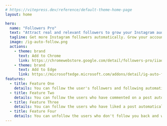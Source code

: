 ```yaml
---
# https://vitepress.dev/reference/default-theme-home-page
layout: home

hero:
  name: "Followers Pro"
  text: "Attract real and relevant followers to grow your Instagram audience."
  tagline: Get more Instagram followers automatically. Grow your account, expand your reach, build your brand and get more leads — organically.
  image: /ig-auto-follow.png
  actions:
    - theme: brand
      text: Add to Chrome
      link: https://chromewebstore.google.com/detail/followers-pro/iiaohnpoogjkomcdkhdfljgpglejpaad
    - theme: brand
      text: Add to Edge
      link: https://microsoftedge.microsoft.com/addons/detail/ig-auto-followunfollow/kpmddcnchbdoenhghgpgfdeahipcijle
features:
  - title: Feature One
    details: You can follow the user's followers and following automatically
  - title: Feature Two
    details: You can follow the users who have commented on a post automatically
  - title: Feature Three
    details: You can follow the users who have liked a post automatically
  - title: Feature Four
    details: You can unfollow the users who don't follow you back and who you are following
---
```


<script setup>
    import IGAutoFollowPricing from './components/IGAutoFollowPricing.vue'
    import IGAutoFollowFAQ from './components/IGAutoFollowFAQ.vue'
    import Checkout from './Checkout.vue'
</script>

<IGAutoFollowPricing />
<IGAutoFollowFAQ />
<Checkout chrome-extension-name="ig_auto_follow" />
